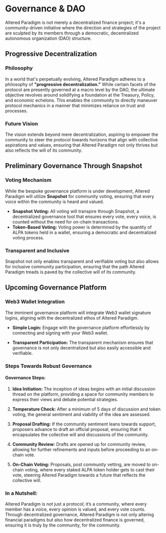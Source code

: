 # Governance & DAO

Altered Paradigm is not merely a decentralized finance project; it's a community-driven initiative where the direction and strategies of the project are sculpted by its members through a democratic, decentralized autonomous organization (DAO) structure.

## Progressive Decentralization

### Philosophy

In a world that's perpetually evolving, Altered Paradigm adheres to a philosophy of **"progressive decentralization."** While certain facets of the protocol are presently governed at a macro level by the DAO, the ultimate objective revolves around solidifying a foundation at the Treasury, Policy, and economic echelons. This enables the community to directly maneuver protocol mechanics in a manner that minimizes reliance on trust and processes.

### Future Vision

The vision extends beyond mere decentralization, aspiring to empower the community to steer the protocol towards horizons that align with collective aspirations and values, ensuring that Altered Paradigm not only thrives but also reflects the will of its community.

## Preliminary Governance Through Snapshot

### Voting Mechanism

While the bespoke governance platform is under development, Altered Paradigm will utilize **Snapshot** for community voting, ensuring that every voice within the community is heard and valued.

- **Snapshot Voting:** All voting will transpire through Snapshot, a decentralized governance tool that ensures every vote, every voice, is counted without the need for on-chain transactions.
- **Token-Based Voting:** Voting power is determined by the quantity of ALPA tokens held in a wallet, ensuring a democratic and decentralized voting process.

### Transparent and Inclusive

Snapshot not only enables transparent and verifiable voting but also allows for inclusive community participation, ensuring that the path Altered Paradigm treads is paved by the collective will of its community.

## Upcoming Governance Platform

### Web3 Wallet Integration

The imminent governance platform will integrate Web3 wallet signature logins, aligning with the decentralized ethos of Altered Paradigm.

- **Simple Login:** Engage with the governance platform effortlessly by connecting and signing with your Web3 wallet.

- **Transparent Participation:** The transparent mechanism ensures that governance is not only decentralized but also easily accessible and verifiable.

### Steps Towards Robust Governance

#### Governance Steps:

1. **Idea Initiation:** The inception of ideas begins with an initial discussion thread on the platform, providing a space for community members to express their views and debate potential strategies.
2. **Temperature Check:** After a minimum of 5 days of discussion and token voting, the general sentiment and viability of the idea are assessed.

3. **Proposal Drafting:** If the community sentiment leans towards support, proposers advance to draft an official proposal, ensuring that it encapsulates the collective will and discussions of the community.

4. **Community Review:** Drafts are opened up for community review, allowing for further refinements and inputs before proceeding to an on-chain vote.

5. **On-Chain Voting:** Proposals, post community vetting, are moved to on-chain voting, where every staked ALPA token holder gets to cast their vote, steering Altered Paradigm towards a future that reflects the collective will.

### In a Nutshell:

Altered Paradigm is not just a protocol; it’s a community, where every member has a voice, every opinion is valued, and every vote counts. Through decentralized governance, Altered Paradigm is not only altering financial paradigms but also how decentralized finance is governed, ensuring it is truly by the community, for the community.
